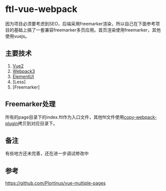 # ftl-vue-webpack

因为项目必须要考虑到SEO，后端采用freemarker渲染，所以自己在下面参考项目的基础上搞了一套兼容freemarker多页应用。首页渲染使用freemarker，其他使用vuejs。

## 主要技术

1. [Vue2](https://github.com/vuejs/vue)
2. [Webpack3](https://github.com/webpack/webpack)
3. [ElementUI](https://github.com/ElemeFE/element)
4. [Less]
5. [Freemarker]

## Freemarker处理

所有的page目录下的index.ftl作为入口文件，其他ftl文件使用[copy-webpack-plugin](https://github.com/webpack-contrib/copy-webpack-plugin)拷贝到对应目录下。

## 备注
有些地方还未完善，还在进一步调试修改中

## 参考
https://github.com/Plortinus/vue-multiple-pages
